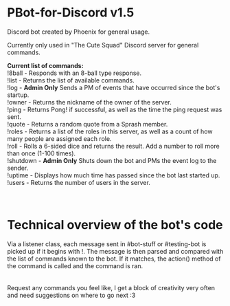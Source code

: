# PBot-for-Discord v1.5
Discord bot created by Phoenix for general usage.

Currently only used in "The Cute Squad" Discord server for general commands.

**Current list of commands:**<br />
!8ball - Responds with an 8-ball type response.<br />
!list - Returns the list of available commands.<br />
!log - **Admin Only** Sends a PM of events that have occurred since the bot's startup.<br />
!owner - Returns the nickname of the owner of the server.<br />
!ping - Returns Pong! if successful, as well as the time the ping request was sent.<br />
!quote - Returns a random quote from a Sprash member.<br />
!roles - Returns a list of the roles in this server, as well as a count of how many people are assigned each role.<br />
!roll - Rolls a 6-sided dice and returns the result. Add a number to roll more than once (1-100 times).<br />
!shutdown - **Admin Only** Shuts down the bot and PMs the event log to the sender.<br />
!uptime - Displays how much time has passed since the bot last started up.<br />
!users - Returns the number of users in the server.<br />
<br />
<br />
# **Technical overview of the bot's code**

Via a listener class, each message sent in #bot-stuff or #testing-bot is picked up if it begins with !. The message is then parsed and compared with the list of commands known to the bot. If it matches, the action() method of the command is called and the command is ran. 
<br />
<br />
<br />
Request any commands you feel like, I get a block of creativity very often and need suggestions on where to go next :3
